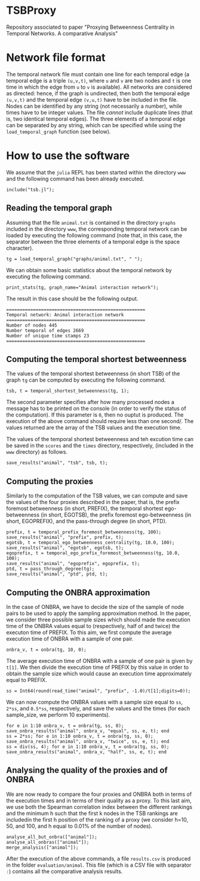 # TSBProxy
Repository associated to paper "Proxying Betweenness Centrality in Temporal Networks. A comparative Analysis"

# Network file format

The temporal network file must contain one line for each temporal edge (a temporal edge is a triple `(u,v,t)`, where `u` and `v` are two nodes and `t` is one time in which the edge from `u` to `v` is available). All networks are considered as directed: hence, if the graph is undirected, then both the temporal edge `(u,v,t)` and the temporal edge `(v,u,t)` have to be included in the file. Nodes can be identified by any string (not necessarily a number), while times have to be integer values. The file *cannot* include duplicate lines (that is, two identical temporal edges). The three elements of a temporal edge can be separated by any string, which can be specified while using the `load_temporal_graph` function (see below).

# How to use the software

We assume that the `julia` REPL has been started within the directory `www` and the following command has been already executed.

```
include("tsb.jl");
```

## Reading the temporal graph

Assuming that the file `animal.txt` is contained in the directory `graphs` included in the directory `www`, the corresponding temporal network can be loaded by executing the following command (note that, in this case, the separator between the three elements of a temporal edge is the space character).

```
tg = load_temporal_graph("graphs/animal.txt", " ");
```

We can obtain some basic statistics about the temporal network by executing the following command.

```
print_stats(tg, graph_name="Animal interaction network");
```

The result in this case should be the following output.

```
====================================================
Temporal network: Animal interaction network
====================================================
Number of nodes 445
Number temporal of edges 2669
Number of unique time stamps 23
====================================================
```

## Computing the temporal shortest betweenness

The values of the temporal shortest betweenness (in short TSB) of the graph `tg` can be computed by executing the following command.

```
tsb, t = temporal_shortest_betweenness(tg, 1);
```

The second parameter specifies after how many processed nodes a message has to be printed on the console (in order to verify the status of the computation). If this parameter is `0`, then no ouptut is produced. The execution of the above command should require less than one second/. The values returned are the array of the TSB values and the execution time.

The values of the temporal shortest betweenness and teh excution time can be saved in the `scores` and the `times` directory, respectively, (included in the `www` directory) as follows.

```
save_results("animal", "tsb", tsb, t);
```

## Computing the proxies

Similarly to the computation of the TSB values, we can compute and save the values of the four proxies described in the paper, that is, the prefix foremost betweenness (in short, PREFIX), the temporal shortest ego-betweenness (in short, EGOTSB), the prefix foremost ego-betweenness (in short, EGOPREFIX), and the pass-through degree (in short, PTD).

```
prefix, t = temporal_prefix_foremost_betweenness(tg, 100);
save_results("animal", "prefix", prefix, t);
egotsb, t = temporal_ego_betweenness_centrality(tg, 10.0, 100);
save_results("animal", "egotsb", egotsb, t);
egoprefix, t = temporal_ego_prefix_foremost_betweenness(tg, 10.0, 100);
save_results("animal", "egoprefix", egoprefix, t);
ptd, t = pass_through_degree(tg);
save_results("animal", "ptd", ptd, t);
```

## Computing the ONBRA approximation

In the case of ONBRA, we have to decide the size of the sample of node pairs to be used to apply the sampling approximation method. In the paper, we consider three possible sample sizes which should made the execution time of the ONBRA values equal to (respectively, half of and twice) the executon time of PREFIX. To this aim, we first compute the average execution time of ONBRA with a sample of one pair.

```
onbra_v, t = onbra(tg, 10, 0);
```

The average execution time of ONBRA with a sample of one pair is given by `t[1]`. We then divide the execution time of PREFIX by this value in order to obtain the sample size which would cause an execution time approximately equal to PREFIX.

```
ss = Int64(round(read_time("animal", "prefix", -1.0)/t[1];digits=0));
```

We can now compute the ONBRA values with a sample size equal to `ss`, ``2*ss``, and ``0.5*ss``, respectively, and save the values and the times (for each sample_size, we perform 10 experiments).

```
for e in 1:10 onbra_v, t = onbra(tg, ss, 0); save_onbra_results("animal", onbra_v, "equal", ss, e, t); end
ss = 2*ss; for e in 1:10 onbra_v, t = onbra(tg, ss, 0); save_onbra_results("animal", onbra_v, "twice", ss, e, t); end
ss = div(ss, 4); for e in 1:10 onbra_v, t = onbra(tg, ss, 0); save_onbra_results("animal", onbra_v, "half", ss, e, t); end
```

## Analysing the quality of the proxies and of ONBRA

We are now ready to compare the four proxies and ONBRA both in terms of the execution times and in terms of their quality as a proxy. To this last aim, we use both the Spearman correlation index between the different rankings and the minimum h such that the first k nodes in the TSB rankings are includedin the first h position of the ranking of a proxy (we consider h=10, 50, and 100, and h equal to 0.01% of the number of nodes).

```
analyse_all_but_onbra(["animal"]);
analyse_all_onbras(["animal"]);
merge_analysis(["animal"]);
```

After the execution of the above commands, a file `results.csv` is produced in the folder `evaluation/animal`. This file (which is a CSV file with separator `:`) contains all the comparative analysis results. 
